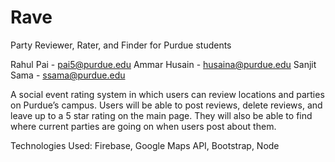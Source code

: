 # Rave
Party Reviewer, Rater, and Finder for Purdue students

Rahul Pai - pai5@purdue.edu
Ammar Husain - husaina@purdue.edu
Sanjit Sama - ssama@purdue.edu

A social event rating system in which users can review locations and parties on Purdue’s campus. Users will be able to post reviews, delete reviews, and leave up to a 5 star rating on the main page. They will also be able to find where current parties are going on when users post about them.

Technologies Used: Firebase, Google Maps API, Bootstrap, Node
